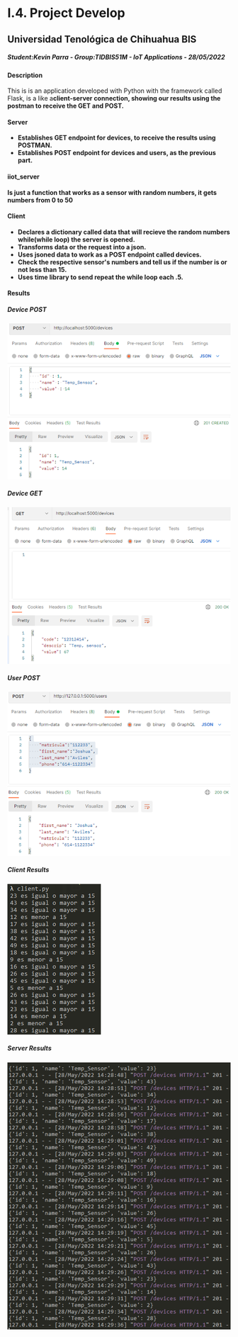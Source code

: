 <h1>I.4. Project Develop</h1>
<h2>Universidad Tenológica de Chihuahua BIS</h2>
<h5><i>Student:Kevin Parra - Group:TIDBIS51M - IoT Applications - 28/05/2022</i></h5>

<h4>Description</h4>
<p>This is is an application developed with Python with the framework called Flask, is a like a<b>client-server connection, showing our results using the postman to receive the GET and POST.</p>

<h4>Server</h4>
<ul>
  <li>Establishes GET endpoint for devices, to receive the results using POSTMAN.</li>
  <li>Establishes POST endpoint for devices and users, as the previous part.</li>
</ul>

<h4>iiot_server</h4>
<p>Is just a function that works as a sensor with random numbers, it gets numbers from 0 to 50</p>

<h4>Client</h4>
<ul>
  <li>Declares a dictionary called data that will recieve the random numbers while(while loop) the server is opened.</li>
  <li>Transforms data or the request into a json.</li>
  <li>Uses jsoned data to work as a POST endpoint called devices.</li>
  <li>Check the respective sensor's numbers and tell us if the number is or not less than 15.</li>
  <li>Uses time library to send repeat the while loop each .5.</li>
</ul>

<h4>Results</h4>

<h5>Device POST</h5>
<img src="https://github.com/JoshuaAv07/Client-Server/blob/develop/images/postdevice.PNG?raw=true"/>

<h5>Device GET</h5>
<img src="https://github.com/JoshuaAv07/Client-Server/blob/develop/images/getdevice.PNG?raw=true"/>

<h5>User POST</h5>
<img src="https://github.com/JoshuaAv07/Client-Server/blob/develop/images/postuser.PNG?raw=true"/>

<h5>Client Results</h5>
<img src="https://github.com/JoshuaAv07/Client-Server/blob/develop/images/client.PNG?raw=true"/>

<h5>Server Results</h5>
<img src="https://github.com/JoshuaAv07/Client-Server/blob/develop/images/server.PNG?raw=true"/>
